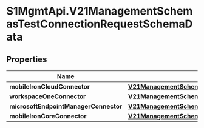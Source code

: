 # S1MgmtApi.V21ManagementSchemasTestConnectionRequestSchemaData

## Properties
Name | Type | Description | Notes
------------ | ------------- | ------------- | -------------
**mobileIronCloudConnector** | [**V21ManagementSchemasTestConnectionRequestSchemaDataMobileIronCloudConnector**](V21ManagementSchemasTestConnectionRequestSchemaDataMobileIronCloudConnector.md) |  | [optional] 
**workspaceOneConnector** | [**V21ManagementSchemasTestConnectionRequestSchemaDataWorkspaceOneConnector**](V21ManagementSchemasTestConnectionRequestSchemaDataWorkspaceOneConnector.md) |  | [optional] 
**microsoftEndpointManagerConnector** | [**V21ManagementSchemasTestConnectionRequestSchemaDataMicrosoftEndpointManagerConnector**](V21ManagementSchemasTestConnectionRequestSchemaDataMicrosoftEndpointManagerConnector.md) |  | [optional] 
**mobileIronCoreConnector** | [**V21ManagementSchemasTestConnectionRequestSchemaDataMobileIronCoreConnector**](V21ManagementSchemasTestConnectionRequestSchemaDataMobileIronCoreConnector.md) |  | [optional] 



